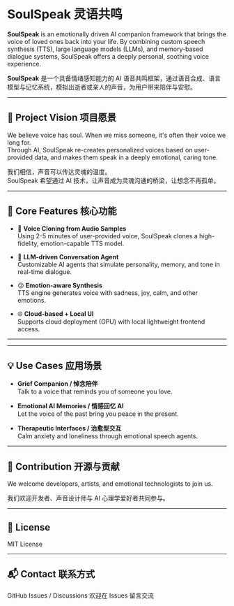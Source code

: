 

# SoulSpeak 灵语共鸣

**SoulSpeak** is an emotionally driven AI companion framework that brings the voice of loved ones back into your life. By combining custom speech synthesis (TTS), large language models (LLMs), and memory-based dialogue systems, SoulSpeak offers a deeply personal, soothing voice experience.

**SoulSpeak** 是一个具备情绪感知能力的 AI 语音共鸣框架，通过语音合成、语言模型与记忆系统，模拟出逝者或亲人的声音，为用户带来陪伴与安慰。

---

## 🌌 Project Vision 项目愿景

We believe voice has soul. When we miss someone, it's often their voice we long for.  
Through AI, SoulSpeak re-creates personalized voices based on user-provided data, and makes them speak in a deeply emotional, caring tone.

我们相信，声音可以传达灵魂的温度。  
SoulSpeak 希望通过 AI 技术，让声音成为灵魂沟通的桥梁，让想念不再孤单。

---

## 🎯 Core Features 核心功能

- 🎤 **Voice Cloning from Audio Samples**  
  Using 2-5 minutes of user-provided voice, SoulSpeak clones a high-fidelity, emotion-capable TTS model.

- 🧠 **LLM-driven Conversation Agent**  
  Customizable AI agents that simulate personality, memory, and tone in real-time dialogue.

- 😢 **Emotion-aware Synthesis**  
  TTS engine generates voice with sadness, joy, calm, and other emotions.

- 🌐 **Cloud-based + Local UI**  
  Supports cloud deployment (GPU) with local lightweight frontend access.

---


---

## 💡 Use Cases 应用场景

- **Grief Companion / 悼念陪伴**  
  Talk to a voice that reminds you of someone you love.

- **Emotional AI Memories / 情感回忆 AI**  
  Let the voice of the past bring you peace in the present.

- **Therapeutic Interfaces / 治愈型交互**  
  Calm anxiety and loneliness through emotional speech agents.

---

## 🤝 Contribution 开源与贡献

We welcome developers, artists, and emotional technologists to join us.

我们欢迎开发者、声音设计师与 AI 心理学爱好者共同参与。

---

## 📄 License

MIT License

---

## 📬 Contact 联系方式

GitHub Issues / Discussions 欢迎在 Issues 留言交流
```


